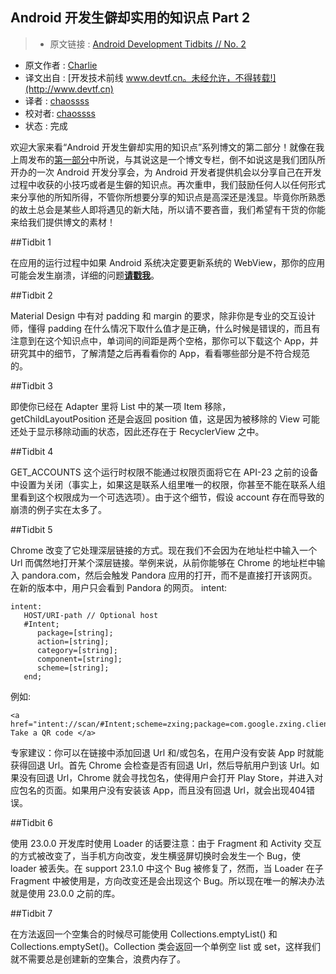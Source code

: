 Android 开发生僻却实用的知识点 Part 2
---

> * 原文链接 : [Android Development Tidbits // No. 2](http://willowtreeapps.com/blog/android-development-tidbits-no-2/)
* 原文作者 : [Charlie](http://willowtreeapps.com/category/development-blog/)
* 译文出自 : [开发技术前线 www.devtf.cn。未经允许，不得转载!](http://www.devtf.cn)
* 译者 : [chaossss](https://github.com/chaossss) 
* 校对者: [chaossss](https://github.com/chaossss)
* 状态 :  完成 



欢迎大家来看“Android 开发生僻却实用的知识点”系列博文的第二部分！就像在我上周发布的[第一部分]()中所说，与其说这是一个博文专栏，倒不如说这是我们团队所开办的一次 Android 开发分享会，为 Android 开发者提供机会以分享自己在开发过程中收获的小技巧或者是生僻的知识点。再次重申，我们鼓励任何人以任何形式来分享他的所知所得，不管你所想要分享的知识点是高深还是浅显。毕竟你所熟悉的故土总会是某些人即将遇见的新大陆，所以请不要吝啬，我们希望有干货的你能来给我们提供博文的素材！


##Tidbit 1

在应用的运行过程中如果 Android 系统决定要更新系统的 WebView，那你的应用可能会发生崩溃，详细的问题[**请戳我**](http://stackoverflow.com/questions/29575313/namenotfoundexception-webview)。

##Tidbit 2

Material Design 中有对 padding 和 margin 的要求，除非你是专业的交互设计师，懂得 padding 在什么情况下取什么值才是正确，什么时候是错误的，而且有注意到在这个知识点中，单词间的间距是两个空格，那你可以下载这个 App，并研究其中的细节，了解清楚之后再看看你的 App，看看哪些部分是不符合规范的。

##Tidbit 3

即使你已经在 Adapter 里将 List 中的某一项 Item 移除，getChildLayoutPosition 还是会返回 position 值，这是因为被移除的 View 可能还处于显示移除动画的状态，因此还存在于 RecyclerView 之中。

##Tidbit 4

GET_ACCOUNTS 这个运行时权限不能通过权限页面将它在 API-23 之前的设备中设置为关闭（事实上，如果这是联系人组里唯一的权限，你甚至不能在联系人组里看到这个权限成为一个可选选项）。由于这个细节，假设 account 存在而导致的崩溃的例子实在太多了。

##Tidbit 5

Chrome 改变了它处理深层链接的方式。现在我们不会因为在地址栏中输入一个 Url 而偶然地打开某个深层链接。举例来说，从前你能够在 Chrome 的地址栏中输入 pandora.com，然后会触发 Pandora 应用的打开，而不是直接打开该网页。在新的版本中，用户只会看到 Pandora 的网页。
intent:

```
intent:
   HOST/URI-path // Optional host 
   #Intent; 
      package=[string]; 
      action=[string]; 
      category=[string]; 
      component=[string]; 
      scheme=[string]; 
   end; 
```

例如:


```
<a href="intent://scan/#Intent;scheme=zxing;package=com.google.zxing.client.android;end"> Take a QR code </a>
```

专家建议：你可以在链接中添加回退 Url 和/或包名，在用户没有安装 App 时就能获得回退 Url。首先 Chrome 会检查是否有回退 Url，然后导航用户到该 Url。如果没有回退 Url，Chrome 就会寻找包名，使得用户会打开 Play Store，并进入对应包名的页面。如果用户没有安装该 App，而且没有回退 Url，就会出现404错误。

##Tidbit 6

使用 23.0.0 开发库时使用 Loader 的话要注意：由于 Fragment 和 Activity 交互的方式被改变了，当手机方向改变，发生横竖屏切换时会发生一个 Bug，使 loader 被丢失。在 support 23.1.0 中这个 Bug 被修复了，然而，当 Loader 在子 Fragment 中被使用是，方向改变还是会出现这个 Bug。所以现在唯一的解决办法就是使用 23.0.0 之前的库。

##Tidbit 7

在方法返回一个空集合的时候尽可能使用 Collections.emptyList() 和 Collections.emptySet()。Collection 类会返回一个单例空 list 或 set，这样我们就不需要总是创建新的空集合，浪费内存了。
